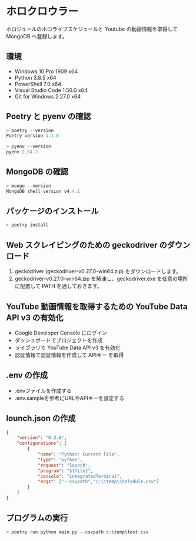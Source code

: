 # ホロクロウラー

ホロジュールのホロライブスケジュールと Youtube の動画情報を取得して MongoDB へ登録します。

## 環境

* Windows 10 Pro 1909 x64
* Python 3.8.5 x64
* PowerShell 7.0 x64
* Visual Studio Code 1.50.0 x64
* Git for Windows 2.27.0 x64

## Poetry と pyenv の確認

```powershell
> poetry --version
Poetry version 1.1.0

> pyenv --version
pyenv 2.64.2
```

## MongoDB の確認

```powershell
> mongo --version
MongoDB shell version v4.4.1
```

## パッケージのインストール

```powershell
> poetry install
```

## Web スクレイピングのための geckodriver のダウンロード

1. geckodriver (geckodriver-v0.27.0-win64.zip) をダウンロードします。
2. geckodriver-v0.27.0-win64.zip を解凍し、geckodriver.exe を任意の場所に配置して PATH を通しておきます。

## YouTube 動画情報を取得するための YouTube Data API v3 の有効化

* Google Developer Console にログイン
* ダッシュボードでプロジェクトを作成
* ライブラリで YouTube Data API v3 を有効化
* 認証情報で認証情報を作成して APIキー を取得

## .env の作成

* .envファイルを作成する
* .env.sampleを参考にURLやAPIキーを設定する

## lounch.json の作成

```json
{
    "version": "0.2.0",
    "configurations": [
        {
            "name": "Python: Current File",
            "type": "python",
            "request": "launch",
            "program": "${file}",
            "console": "integratedTerminal",
            "args": ["--csvpath","c:\\temp\\holodule.csv"]
        }
    ]
}
```

## プログラムの実行

```powershell
> poetry run python main.py --csvpath c:\temp\test.csv
```
